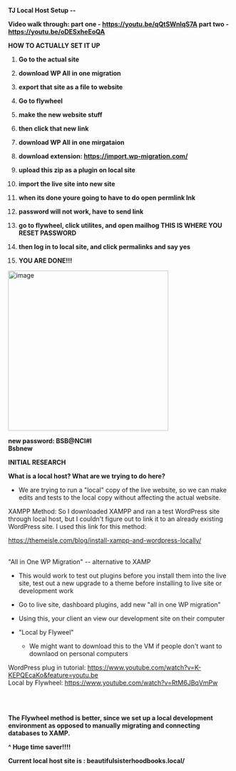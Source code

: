  **TJ Local Host Setup --**
>
 **Video walk through: part one -
 https://youtu.be/qQtSWnIqS7A part two -
 https://youtu.be/oDESxheEoQA** <br>
>
 **HOW TO ACTUALLY SET IT UP**

1)  **Go to the actual site**

2)  **download WP All in one migration**

3)  **export that site as a file to website**

4)  **Go to flywheel**

5)  **make the new website stuff**
6)  **then click that new link**


8)  **download WP All in one mirgataion**

9)  **download extension:
    https://import.wp-migration.com/**

10) **upload this zip as a plugin on local site**

11) **import the live site into new site**

12) **when its done youre going to have to do open permlink lnk**

13) **password will not work, have to send link**

14) **go to flywheel, click utilites, and open mailhog THIS IS WHERE YOU
    RESET PASSWORD**

15) **then log in to local site, and click permalinks and say yes**

16) **YOU ARE DONE!!!**

<img width="359" alt="image" src="https://user-images.githubusercontent.com/89610126/161859630-5f6f13a4-5e64-44e3-87b8-c6939fef5e3d.png">

**new password: BSB@NCI#I** <br>
**Bsbnew** <br>

 **INITIAL RESEARCH**

 **What is a local host? What are we trying to do here?**

-   We are trying to run a "local" copy of the live website, so we can
     make edits and tests to the local copy without affecting the
     actual website.

 XAMPP Method: So I downloaded XAMPP and ran a test WordPress site
 through local host, but I couldn\'t figure out to link it to an
 already existing WordPress site. I used this link for this method:

 https://themeisle.com/blog/install-xampp-and-wordpress-locally/ 
<br>
<br>

 "All in One WP Migration" \-- alternative to XAMP

-   This would work to test out plugins before you install them into the
     live site, test out a new upgrade to a theme before installing to
     live site or development work

-   Go to live site, dashboard plugins, add new "all in one WP
     migration"

-   Using this, your client an view our development site on their
     computer

-   "Local by Flyweel"

     - We might want to download this to the VM if people don't want to
 downlaod on personal computers

 WordPress plug in tutorial:
 https://www.youtube.com/watch?v=K-KEPQEcaKo&feature=youtu.be
 <br>
 Local by Flywheel:
 https://www.youtube.com/watch?v=RtM6JBqVmPw
 
 <br><br>

 **The Flywheel method is better, since we set up a local development
 environment as opposed to manually migrating and connecting databases
 to XAMP.**

 **\^ Huge time saver!!!!**

 **Current local host site is : beautifulsisterhoodbooks.local/**
